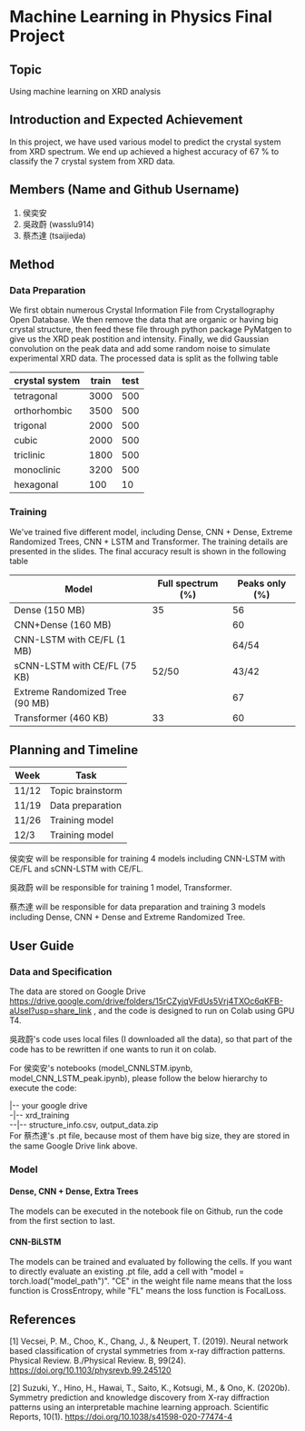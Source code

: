 # Machine Learning in Physics Final Project 

## Topic
Using machine learning on XRD analysis

## Introduction and Expected Achievement

In this project, we have used various model to predict the crystal system from XRD spectrum. We end up achieved a highest accuracy of 67 % to classify the 7 crystal system from XRD data.
  
## Members (Name and Github Username) 

1. 侯奕安
2. 吳政蔚 (wasslu914)
3. 蔡杰達 (tsaijieda)

## Method

### Data Preparation
We first obtain numerous Crystal Information File from Crystallography Open Database. We then remove the data that are organic or having big crystal structure, then feed these file through python package PyMatgen to give us the XRD peak postition and intensity. Finally, we did Gaussian convolution on the peak data and add some random noise to simulate experimental XRD data. The processed data is split as the follwing table

| crystal system | train | test |
|----------------|-------|------|
| tetragonal     | 3000  | 500  |
| orthorhombic   | 3500  | 500  |
| trigonal       | 2000  | 500  |
| cubic          | 2000  | 500  |
| triclinic      | 1800  | 500  |
| monoclinic     | 3200  | 500  |
| hexagonal      | 100   | 10   |

### Training
We've trained five different model, including Dense, CNN + Dense, Extreme Randomized Trees, CNN + LSTM and Transformer. The training details are presented in the slides. The final accuracy result is shown in the following table

| Model                           | Full spectrum (%) | Peaks only (%) |
|---------------------------------|-------------------|----------------|
| Dense (150 MB)                  | 35                | 56             |
| CNN+Dense (160 MB)              |                   | 60             |
| CNN-LSTM with CE/FL (1 MB)      |                   | 64/54          |
| sCNN-LSTM with CE/FL (75 KB)    | 52/50             | 43/42          |
| Extreme Randomized Tree (90 MB) |                   | 67             |
| Transformer (460 KB)            | 33                | 60             |

## Planning and Timeline

| Week   | Task |
|--------|------|
| 11/12  | Topic brainstorm     |
| 11/19  | Data preparation     |
| 11/26  | Training model     |
| 12/3  |  Training model    |

侯奕安 will be responsible for training 4 models including CNN-LSTM with CE/FL and sCNN-LSTM with CE/FL.

吳政蔚 will be responsible for training 1 model, Transformer.

蔡杰達 will be responsible for data preparation and training 3 models including Dense, CNN + Dense and Extreme Randomized Tree.

## User Guide

### Data and Specification

The data are stored on Google Drive https://drive.google.com/drive/folders/15rCZyiqVFdUs5Vrj4TXOc6qKFB-aUseI?usp=share_link , and the code is designed to run on Colab using GPU T4. 

吳政蔚's code uses local files (I downloaded all the data), so that part of the code has to be rewritten if one wants to run it on colab. 

For 侯奕安's notebooks (model_CNNLSTM.ipynb, model_CNN_LSTM_peak.ipynb), please follow the below hierarchy to execute the code: 

|-- your google drive <br>
-|-- xrd_training  <br>
--|-- structure_info.csv, output_data.zip <br>
For 蔡杰達's .pt file, because most of them have big size, they are stored in the same Google Drive link above.

### Model 
#### Dense, CNN + Dense, Extra Trees
The models can be executed in the notebook file on Github, run the code from the first section to last.

#### CNN-BiLSTM
The models can be trained and evaluated by following the cells. If you want to directly evaluate an existing .pt file, add a cell with "model = torch.load("model_path")". "CE" in the weight file name means that the loss function is CrossEntropy, while "FL" means the loss function is FocalLoss. 

## References
[1] Vecsei, P. M., Choo, K., Chang, J., & Neupert, T. (2019). Neural network based classification of crystal symmetries from x-ray diffraction patterns. Physical Review. B./Physical Review. B, 99(24). https://doi.org/10.1103/physrevb.99.245120

[2] Suzuki, Y., Hino, H., Hawai, T., Saito, K., Kotsugi, M., & Ono, K. (2020b). Symmetry prediction and knowledge discovery from X-ray diffraction patterns using an interpretable machine learning approach. Scientific Reports, 10(1). https://doi.org/10.1038/s41598-020-77474-4
